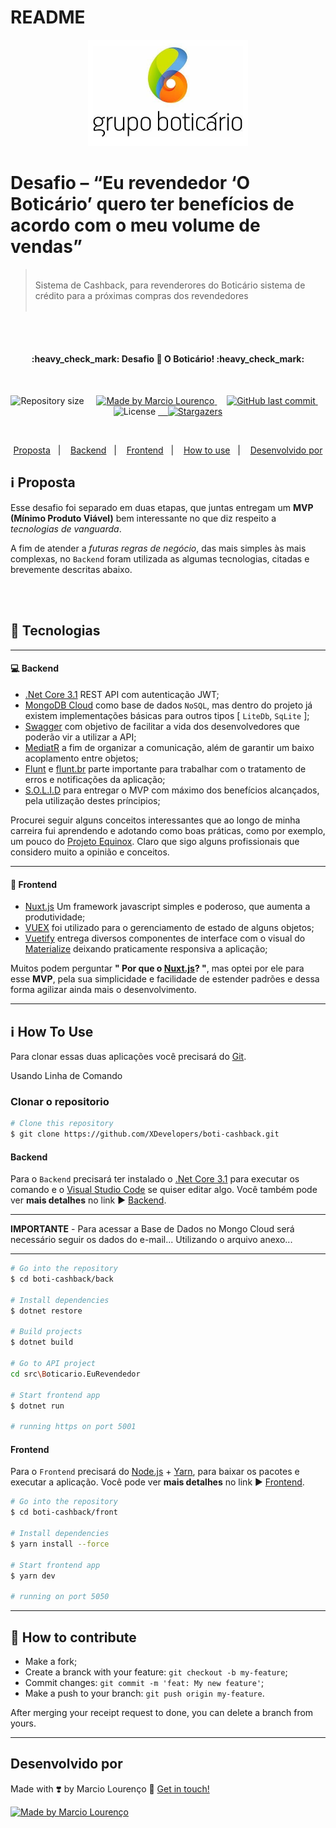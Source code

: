 # README

<p align="center">
  <img src="https://github.com/XDevelopers/boti-cashback/blob/master/front/static/assets/images/github/boticario.png?raw=true" alt=""/>
</p>

# Desafio – “Eu revendedor ‘O Boticário’ quero ter benefícios de acordo com o meu volume de vendas”


> <br />
> Sistema de Cashback, para revenderores do Boticário sistema de crédito para a próximas compras dos revendedores
><br />
><br />

<br />
<br />
<h4 align="center"> 
	:heavy_check_mark: Desafio 🚀 O Boticário! :heavy_check_mark:
</h4>

<br />
<p align="center">	
	
  <img alt="Repository size" src="https://img.shields.io/github/repo-size/XDevelopers/boti-cashback">
	&nbsp;&nbsp;&nbsp;
  <a href="https://www.linkedin.com/in/marciolo/">
    <img alt="Made by Marcio Lourenço" src="https://img.shields.io/badge/Made%20by-Marcio%20Louren&ccedil;o-%2304D361">
  </a>
&nbsp;&nbsp;&nbsp;
  <a href="https://github.com/XDevelopers/boti-cashback/commits/master">
    <img alt="GitHub last commit" src="https://img.shields.io/github/last-commit/XDevelopers/boti-cashback">
  </a>
&nbsp;&nbsp;&nbsp;
  <img alt="License" src="https://img.shields.io/badge/license-MIT-brightgreen">
   <a href="https://github.com/XDevelopers/boti-cashback/stargazers">&nbsp;&nbsp;&nbsp;
    <img alt="Stargazers" src="https://img.shields.io/github/stars/XDevelopers/boti-cashback?style=social">
  </a>
</p>

<br />
<p align="center">
  <a href="#information_source-proposta">Proposta</a>&nbsp;&nbsp;&nbsp;|&nbsp;&nbsp;&nbsp;
  <a href="#-backend">Backend</a>&nbsp;&nbsp;&nbsp;|&nbsp;&nbsp;&nbsp;
  <a href="#-frontend">Frontend</a>&nbsp;&nbsp;&nbsp;|&nbsp;&nbsp;&nbsp;
  <a href="#-how-to-use">How to use</a>&nbsp;&nbsp;&nbsp;|&nbsp;&nbsp;&nbsp;
  <a href="#desenvolvido-por">Desenvolvido por</a>
</p>

## :information_source: Proposta

Esse desafio foi separado em duas etapas, que juntas entregam um **MVP (Mínimo Produto Viável)** bem interessante no que diz respeito a *tecnologias de vanguarda*.

A fim de atender a *futuras regras de negócio*, das mais simples às mais complexas, no `Backend` foram utilizada as algumas tecnologias, citadas e brevemente descritas abaixo.

<br />
<br />

## :rocket: Tecnologias

-----

#### 💻 Backend

- [.Net Core 3.1][dotnet-url] REST API com autenticação JWT;
- [MongoDB Cloud][mongo-url] como base de dados `NoSQL`, mas dentro do projeto já existem implementações básicas para outros tipos [ `LiteDb`, `SqLite` ];
- [Swagger][swagger-url] com objetivo de facilitar a vida dos desenvolvedores que poderão vir a utilizar a API;
- [MediatR][mediatr-url] a fim de organizar a comunicação, além de garantir um baixo acoplamento entre objetos;
- [Flunt][flunt-url] e [flunt.br][flunt-br-url] parte importante para trabalhar com o tratamento de erros e notificações da aplicação;
- [S.O.L.I.D][solid-url] para entregar o MVP com máximo dos benefícios alcançados, pela utilização destes príncipios;

Procurei seguir alguns conceitos interessantes que ao longo de minha carreira fui aprendendo e adotando como boas práticas, como por exemplo, um pouco do [Projeto Equinox][equinox-url]. Claro que sigo alguns profissionais que considero muito a opinião e conceitos.

-----

#### 🔖 Frontend

- [Nuxt.js][nuxt-url] Um framework javascript simples e poderoso, que aumenta a produtividade;
- [VUEX][vuex-ur] foi utilizado para o gerenciamento de estado de alguns objetos;
- [Vuetify][vuetify-url] entrega diversos componentes de interface com o visual do [Materialize][materialize-url] deixando praticamente responsiva a aplicação;

Muitos podem perguntar **" Por que o [Nuxt.js][nuxt-url]? "**, mas optei por ele para esse **MVP**, pela sua simplicidade e facilidade de estender padrões e dessa forma agilizar ainda mais o desenvolvimento.

-----

## :information_source: How To Use

Para clonar essas duas aplicações você precisará do [Git](https://git-scm.com). 

Usando Linha de Comando
 ### Clonar o repositorio

 ```sh
# Clone this repository
$ git clone https://github.com/XDevelopers/boti-cashback.git

 ```

 #### Backend

Para o `Backend` precisará ter instalado o [.Net Core 3.1][dotnet-url] para executar os comando e o [Visual Studio Code][vs-url] se quiser editar algo. Você também pode ver **mais detalhes** no link :arrow_forward: [Backend][back-url].

----

**IMPORTANTE** - Para acessar a Base de Dados no Mongo Cloud será necessário seguir os dados do e-mail... Utilizando o arquivo anexo...

---

 ```sh
# Go into the repository
$ cd boti-cashback/back

# Install dependencies
$ dotnet restore

# Build projects
$ dotnet build

# Go to API project
cd src\Boticario.EuRevendedor

# Start frontend app
$ dotnet run

# running https on port 5001
 ```

 #### Frontend
 
Para o `Frontend` precisará do [Node.js][nodejs] + [Yarn][yarn], para baixar os pacotes e executar a aplicação. Você pode ver **mais detalhes** no link :arrow_forward: [Frontend][front-url].

 ```sh
# Go into the repository
$ cd boti-cashback/front

# Install dependencies
$ yarn install --force

# Start frontend app
$ yarn dev

# running on port 5050
 ```

-----

## 🤔 How to contribute

-  Make a fork;
-  Create a branck with your feature: `git checkout -b my-feature`;
-  Commit changes: `git commit -m 'feat: My new feature'`;
-  Make a push to your branch: `git push origin my-feature`.

After merging your receipt request to done, you can delete a branch from yours.


-----

## Desenvolvido por

Made with :heavy_heart_exclamation: by Marcio Lourenço :wave: [Get in touch!](https://www.linkedin.com/in/marciolo/)

<a href="https://www.linkedin.com/in/marciolo/">
  <img alt="Made by Marcio Lourenço" src="https://img.shields.io/badge/Made%20by-Marcio%20Louren&ccedil;o-%2304D361">
</a>


[nuxt-url]:https://nuxtjs.org/
[vuex-ur]:https://vuex.vuejs.org/
[vuetify-url]:https://vuetifyjs.com/
[materialize-url]:https://materializecss.com/

[equinox-url]:https://github.com/EduardoPires/EquinoxProject
[solid-url]:https://medium.com/desenvolvendo-com-paixao/o-que-%C3%A9-solid-o-guia-completo-para-voc%C3%AA-entender-os-5-princ%C3%ADpios-da-poo-2b937b3fc530
[mediatr-url]:https://github.com/jbogard/MediatR/wiki
[swagger-url]:https://swagger.io/tools/swagger-ui/
[mongo-url]:https://www.mongodb.com/cloud
[dotnet-url]:https://dotnet.microsoft.com/download
[flunt-url]:https://github.com/andrebaltieri/flunt
[flunt-br-url]:https://github.com/lira92/flunt.br


[nodejs]: https://nodejs.org/
[yarn]: https://yarnpkg.com/
[vs-url]: https://code.visualstudio.com/download
[front-url]: https://github.com/XDevelopers/boti-cashback/tree/master/front#-how-to-use
[back-url]: https://github.com/XDevelopers/boti-cashback/tree/master/back#-how-to-use